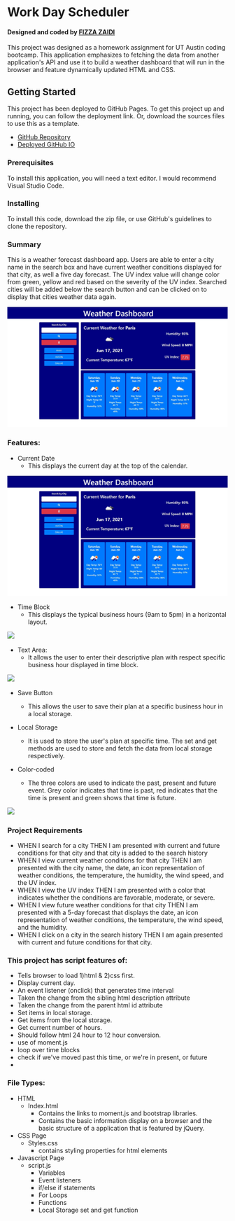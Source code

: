 # Work Day Scheduler

<h4>Designed and coded by <a href="https://github.com/fizzaaz">FIZZA ZAIDI</a></h4>
This project was designed as a homework assignment for UT Austin coding bootcamp. This application emphasizes to fetching the data from another application's API and use it to build a weather dashboard that will run in the browser and feature dynamically updated HTML and CSS.

## Getting Started
This project has been deployed to GitHub Pages. To get this project up and running, you can follow the deployment link. Or, download the sources files to use this as a template.

* [GitHub Repository](https://github.com/fizzaaz/weather-dashboard)
* [Deployed GitHub IO](https://fizzaaz.github.io/weather-dashboard/)

### Prerequisites

To install this application, you will need a text editor. I would recommend Visual Studio Code. 

### Installing

To install this code, download the zip file, or use GitHub's guidelines to clone the repository. 

### Summary

This is a weather forecast dashboard app. Users are able to enter a city name in the search box and have current weather conditions displayed for that city, as well a five day forecast. The UV index value will change color from green, yellow and red based on the severity of the UV index. Searched cities will be added below the search button and can be clicked on to display that cities weather data again.

![](assets/images/MAIN.JPG)

### Features: 
* Current Date
    * This displays the current day at the top of the calendar.

![](assets/images/Main.JPG)

* Time Block
    * This displays the typical business hours (9am to 5pm) in a horizontal layout.
    
![](assets/images/TB.JPG)

* Text Area: 
    * It allows the user to enter their descriptive plan with respect specific business hour displayed in time block.

![](assets/images/TA.JPG)

* Save Button
    * This allows the user to save their plan at a specific business hour in a local storage.

* Local Storage 
    * It is used to store the user's plan at specific time. The set and get methods are used to store and fetch the data from local storage respectively.
    
* Color-coded
    * The three colors are used to indicate the past, present and future event. Grey color indicates that time is past, red indicates that the time is present and green shows that time is future.

![](assets/images/BG.JPG)

### Project Requirements
  * WHEN I search for a city THEN I am presented with current and future conditions for that city and that city is added to the search history
  * WHEN I view current weather conditions for that city THEN I am presented with the city name, the date, an icon representation of weather conditions, the temperature, the humidity, the wind speed, and the UV index.
  * WHEN I view the UV index THEN I am presented with a color that indicates whether the conditions are favorable, moderate, or severe.
  * WHEN I view future weather conditions for that city THEN I am presented with a 5-day forecast that displays the date, an icon representation of weather conditions, the temperature, the wind speed, and the humidity.
  * WHEN I click on a city in the search history THEN I am again presented with current and future conditions for that city.
  
 
### This project has script features of:
* Tells browser to load 1)html & 2)css first.
* Display current day.
* An event listener (onclick) that generates time interval
* Taken the change from the sibling html description attribute
* Taken the change from the parent html id attribute
* Set items in local storage.
* Get items from the local storage.
* Get current number of hours.
* Should follow html 24 hour to 12 hour conversion.
* use of moment.js
* loop over time blocks
* check if we've moved past this time, or we're in present, or future
* 
### File Types: 
* HTML
    * Index.html 
        * Contains the links to moment.js and bootstrap libraries.
        * Contains the basic information display on a browser and the basic structure of a application that is featured by jQuery.
* CSS Page
    * Styles.css
        * contains styling properties for html elements
* Javascript Page
    * script.js 
        * Variables
        * Event listeners
        * if/else if statements
        * For Loops
        * Functions 
        * Local Storage set and get function
 
